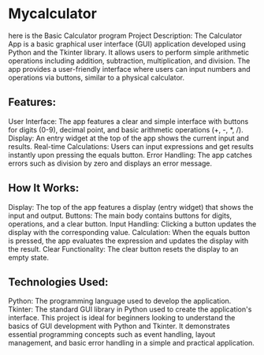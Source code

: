 # Mycalculator
here is the Basic Calculator program
Project Description:
The Calculator App is a basic graphical user interface (GUI) application developed using Python and the Tkinter library. It allows users to perform simple arithmetic operations including addition, subtraction, multiplication, and division. The app provides a user-friendly interface where users can input numbers and operations via buttons, similar to a physical calculator.

## Features:
User Interface: The app features a clear and simple interface with buttons for digits (0-9), decimal point, and basic arithmetic operations (+, -, *, /).
Display: An entry widget at the top of the app shows the current input and results.
Real-time Calculations: Users can input expressions and get results instantly upon pressing the equals button.
Error Handling: The app catches errors such as division by zero and displays an error message.
## How It Works:
Display: The top of the app features a display (entry widget) that shows the input and output.
Buttons: The main body contains buttons for digits, operations, and a clear button.
Input Handling: Clicking a button updates the display with the corresponding value.
Calculation: When the equals button is pressed, the app evaluates the expression and updates the display with the result.
Clear Functionality: The clear button resets the display to an empty state.
## Technologies Used:
Python: The programming language used to develop the application.
Tkinter: The standard GUI library in Python used to create the application's interface.
This project is ideal for beginners looking to understand the basics of GUI development with Python and Tkinter. It demonstrates essential programming concepts such as event handling, layout management, and basic error handling in a simple and practical application.







